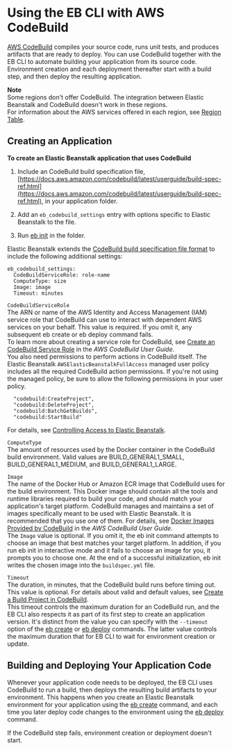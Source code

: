 # Using the EB CLI with AWS CodeBuild<a name="eb-cli-codebuild"></a>

[AWS CodeBuild](https://docs.aws.amazon.com/codebuild/latest/userguide/) compiles your source code, runs unit tests, and produces artifacts that are ready to deploy\. You can use CodeBuild together with the EB CLI to automate building your application from its source code\. Environment creation and each deployment thereafter start with a build step, and then deploy the resulting application\.

**Note**  
Some regions don't offer CodeBuild\. The integration between Elastic Beanstalk and CodeBuild doesn't work in these regions\.  
For information about the AWS services offered in each region, see [Region Table](https://aws.amazon.com/about-aws/global-infrastructure/regional-product-services/)\.

## Creating an Application<a name="eb-cli-codebuild-using"></a>

**To create an Elastic Beanstalk application that uses CodeBuild**

1. Include an CodeBuild build specification file, [https://docs.aws.amazon.com/codebuild/latest/userguide/build-spec-ref.html](https://docs.aws.amazon.com/codebuild/latest/userguide/build-spec-ref.html), in your application folder\.

1. Add an `eb_codebuild_settings` entry with options specific to Elastic Beanstalk to the file\.

1. Run [eb init](eb3-init.md) in the folder\.

Elastic Beanstalk extends the [CodeBuild build specification file format](https://docs.aws.amazon.com/codebuild/latest/userguide/build-spec-ref.html) to include the following additional settings:

```
eb_codebuild_settings:
  CodeBuildServiceRole: role-name
  ComputeType: size
  Image: image
  Timeout: minutes
```

`CodeBuildServiceRole`  
The ARN or name of the AWS Identity and Access Management \(IAM\) service role that CodeBuild can use to interact with dependent AWS services on your behalf\. This value is required\. If you omit it, any subsequent eb create or eb deploy command fails\.  
To learn more about creating a service role for CodeBuild, see [Create an CodeBuild Service Role](https://docs.aws.amazon.com/codebuild/latest/userguide/setting-up.html#setting-up-service-role) in the *AWS CodeBuild User Guide*\.  
You also need permissions to perform actions in CodeBuild itself\. The Elastic Beanstalk `AWSElasticBeanstalkFullAccess` managed user policy includes all the required CodeBuild action permissions\. If you're not using the managed policy, be sure to allow the following permissions in your user policy\.  

```
  "codebuild:CreateProject",
  "codebuild:DeleteProject",
  "codebuild:BatchGetBuilds",
  "codebuild:StartBuild"
```
For details, see [Controlling Access to Elastic Beanstalk](AWSHowTo.iam.managed-policies.md)\.

`ComputeType`  
The amount of resources used by the Docker container in the CodeBuild build environment\. Valid values are BUILD\_GENERAL1\_SMALL, BUILD\_GENERAL1\_MEDIUM, and BUILD\_GENERAL1\_LARGE\.

`Image`  
The name of the Docker Hub or Amazon ECR image that CodeBuild uses for the build environment\. This Docker image should contain all the tools and runtime libraries required to build your code, and should match your application's target platform\. CodeBuild manages and maintains a set of images specifically meant to be used with Elastic Beanstalk\. It is recommended that you use one of them\. For details, see [Docker Images Provided by CodeBuild](https://docs.aws.amazon.com/codebuild/latest/userguide/build-env-ref-available.html) in the *AWS CodeBuild User Guide*\.  
The `Image` value is optional\. If you omit it, the eb init command attempts to choose an image that best matches your target platform\. In addition, if you run eb init in interactive mode and it fails to choose an image for you, it prompts you to choose one\. At the end of a successful initialization, eb init writes the chosen image into the `buildspec.yml` file\.

`Timeout`  
The duration, in minutes, that the CodeBuild build runs before timing out\. This value is optional\. For details about valid and default values, see [Create a Build Project in CodeBuild](https://docs.aws.amazon.com/codebuild/latest/userguide/create-project.html)\.  
This timeout controls the maximum duration for an CodeBuild run, and the EB CLI also respects it as part of its first step to create an application version\. It's distinct from the value you can specify with the `--timeout` option of the [eb create](eb3-create.md) or [eb deploy](eb3-deploy.md) commands\. The latter value controls the maximum duration that for EB CLI to wait for environment creation or update\.

## Building and Deploying Your Application Code<a name="eb-cli-codebuild-using"></a>

Whenever your application code needs to be deployed, the EB CLI uses CodeBuild to run a build, then deploys the resulting build artifacts to your environment\. This happens when you create an Elastic Beanstalk environment for your application using the [eb create](eb3-create.md) command, and each time you later deploy code changes to the environment using the [eb deploy](eb3-deploy.md) command\.

If the CodeBuild step fails, environment creation or deployment doesn't start\.
